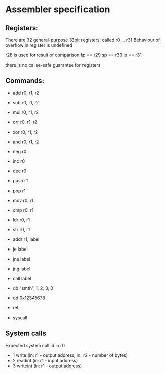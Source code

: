 # Assembler specification

## Registers:
There are 32 general-purpose 32bit registers, called r0 ... r31
Behaviour of overflow in register is undefined

r28 is used for result of comparison
fp == r29
sp == r30
ip == r31

there is no callee-safe guarantee for registers


## Commands:
- add r0, r1, r2
- sub r0, r1, r2
- mul r0, r1, r2
- orr r0, r1, r2
- xor r0, r1, r2
- and r0, r1, r2


- neg r0
- inc r0
- dec r0


- push r1
- pop r1


- mov r0, r1
- cmp r0, r1
- ldr r0, r1
- str r0, r1


- addr r1, label


- je label
- jne label
- jng label


- call label


- db "smth", 1, 2, 3, 0
- dd 0x12345678


- ret
- syscall


## System calls
Expected system call id in r0
- 1 write (in: r1 - output address, in: r2 - number of bytes)
- 2 readint (in: r1 - input address)
- 3 writeint (in: r1 - output address)
